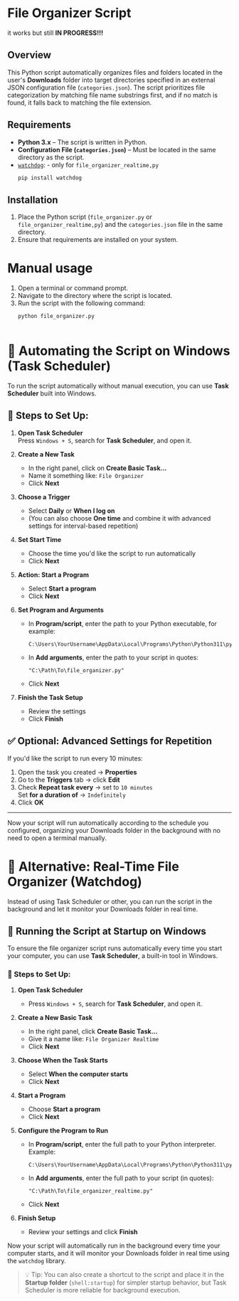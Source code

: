 # File Organizer Script

it works but still **IN PROGRESS!!!**

## Overview
This Python script automatically organizes files and folders located in the user's **Downloads** folder into target directories specified in an external JSON configuration file (`categories.json`). The script prioritizes file categorization by matching file name substrings first, and if no match is found, it falls back to matching the file extension.

## Requirements
- **Python 3.x** – The script is written in Python.
- **Configuration File (`categories.json`)** – Must be located in the same directory as the script.
- [`watchdog`](https://pypi.org/project/watchdog/): - only for `file_organizer_realtime,py`
  ```bash
  pip install watchdog

## Installation
1. Place the Python script (`file_organizer.py` or `file_organizer_realtime,py`) and the `categories.json` file in the same directory.
2. Ensure that requirements are installed on your system.


# Manual usage
1. Open a terminal or command prompt.
2. Navigate to the directory where the script is located.
3. Run the script with the following command:
   ```bash
   python file_organizer.py



# 🔁 Automating the Script on Windows (Task Scheduler)

To run the script automatically without manual execution, you can use **Task Scheduler** built into Windows.

## 📌 Steps to Set Up:

1. **Open Task Scheduler**  
   Press `Windows + S`, search for **Task Scheduler**, and open it.

2. **Create a New Task**  
   - In the right panel, click on **Create Basic Task...**  
   - Name it something like: `File Organizer`
   - Click **Next**

3. **Choose a Trigger**  
   - Select **Daily** or **When I log on**  
   - (You can also choose **One time** and combine it with advanced settings for interval-based repetition)

4. **Set Start Time**  
   - Choose the time you'd like the script to run automatically
   - Click **Next**

5. **Action: Start a Program**  
   - Select **Start a program**
   - Click **Next**

6. **Set Program and Arguments**  
   - In **Program/script**, enter the path to your Python executable, for example:  
     ```
     C:\Users\YourUsername\AppData\Local\Programs\Python\Python311\python.exe
     ```
   - In **Add arguments**, enter the path to your script in quotes:  
     ```
     "C:\Path\To\file_organizer.py"
     ```
   - Click **Next**

7. **Finish the Task Setup**  
   - Review the settings
   - Click **Finish**

## ✅ Optional: Advanced Settings for Repetition
If you'd like the script to run every 10 minutes:

1. Open the task you created → **Properties**
2. Go to the **Triggers** tab → click **Edit**
3. Check **Repeat task every** → set to `10 minutes`  
   Set **for a duration of** → `Indefinitely`
4. Click **OK**

---

Now your script will run automatically according to the schedule you configured, organizing your Downloads folder in the background with no need to open a terminal manually.

# 🔁 Alternative: Real-Time File Organizer (Watchdog)

Instead of using Task Scheduler or other, you can run the script in the background and let it monitor your Downloads folder in real time.

## 🚀 Running the Script at Startup on Windows

To ensure the file organizer script runs automatically every time you start your computer, you can use **Task Scheduler**, a built-in tool in Windows.

### 🧭 Steps to Set Up:

1. **Open Task Scheduler**
   - Press `Windows + S`, search for **Task Scheduler**, and open it.

2. **Create a New Basic Task**
   - In the right panel, click **Create Basic Task...**
   - Give it a name like: `File Organizer Realtime`
   - Click **Next**

3. **Choose When the Task Starts**
   - Select **When the computer starts**
   - Click **Next**

4. **Start a Program**
   - Choose **Start a program**
   - Click **Next**

5. **Configure the Program to Run**
   - In **Program/script**, enter the full path to your Python interpreter. Example:
     ```
     C:\Users\YourUsername\AppData\Local\Programs\Python\Python311\python.exe
     ```
   - In **Add arguments**, enter the full path to your script (in quotes):
     ```
     "C:\Path\To\file_organizer_realtime.py"
     ```
   - Click **Next**

6. **Finish Setup**
   - Review your settings and click **Finish**

Now your script will automatically run in the background every time your computer starts, and it will monitor your Downloads folder in real time using the `watchdog` library.

> 💡 Tip: You can also create a shortcut to the script and place it in the **Startup folder** (`shell:startup`) for simpler startup behavior, but Task Scheduler is more reliable for background execution.

